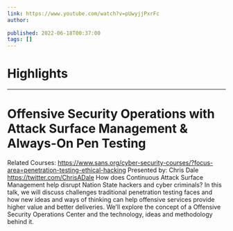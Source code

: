 ```yaml
---
link: https://www.youtube.com/watch?v=pUwyjjPxrFc
author: 
   
published: 2022-06-18T00:37:00
tags: []
---
```

# Highlights


---
# Offensive Security Operations with Attack Surface Management & Always-On Pen Testing
Related Courses: https://www.sans.org/cyber-security-courses/?focus-area=penetration-testing-ethical-hacking Presented by: Chris Dale https://twitter.com/ChrisADale How does Continuous Attack Surface Management help disrupt Nation State hackers and cyber criminals? In this talk, we will discuss challenges traditional penetration testing faces and how new ideas and ways of thinking can help offensive services provide higher value and better deliveries. We’ll explore the concept of a Offensive Security Operations Center and the technology, ideas and methodology behind it.